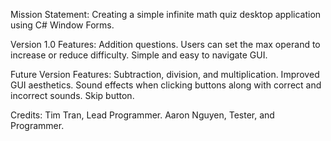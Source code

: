 Mission Statement:
Creating a simple infinite math quiz desktop application using C# Window Forms.

Version 1.0 Features:
Addition questions.
Users can set the max operand to increase or reduce difficulty.
Simple and easy to navigate GUI.

Future Version Features:
Subtraction, division, and multiplication.
Improved GUI aesthetics.
Sound effects when clicking buttons along with correct and incorrect sounds. 
Skip button.

Credits:
Tim Tran, Lead Programmer.
Aaron Nguyen, Tester, and Programmer.

